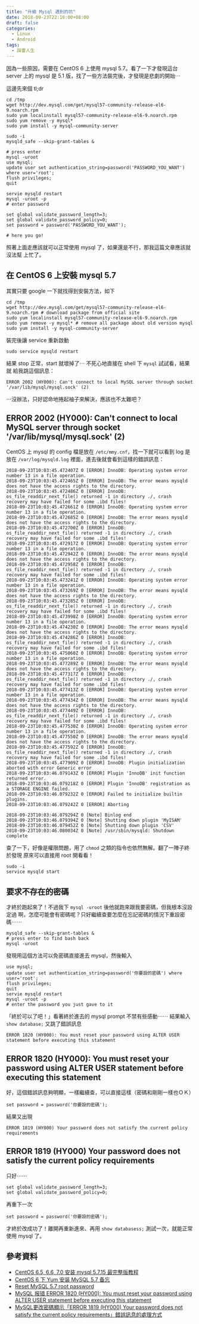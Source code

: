 ```yaml
---
title: "升級 Mysql 遇到的坑"
date: 2018-09-23T22:16:00+08:00
draft: false
categories:
  - Linux
  - Android
tags:
  - 踩雷人生
---
```


因為一些原因，需要在 CentOS 6 上使用 mysql 5.7。看了一下才發現這台 server 上的
mysql 是 5.1 版，找了一些方法裝完後，才發現是悲劇的開始⋯

這邊先來個 tl;dr

```
cd /tmp
wget http://dev.mysql.com/get/mysql57-community-release-el6-9.noarch.rpm
sudo yum localinstall mysql57-community-release-el6-9.noarch.rpm
sudo yum remove -y mysql*
sudo yum install -y mysql-community-server

sudo -i
mysqld_safe --skip-grant-tables &

# press enter
mysql -uroot
use mysql;
update user set authentication_string=password('PASSWORD_YOU_WANT') where user='root';
flush privileges;
quit

servie mysqld restart
mysql -uroot -p
# enter password

set global validate_password_length=3;
set global validate_password_policy=0;
set password = password('PASSWORD_YOU_WANT');

# here you go!
```

照著上面走應該就可以正常使用 mysql 了，如果還是不行，那我這篇文章應該就沒法幫
上忙了。


## 在 CentOS 6 上安裝 mysql 5.7

其實只要 google 一下就找得到安裝方法，如下

```
cd /tmp
wget http://dev.mysql.com/get/mysql57-community-release-el6-9.noarch.rpm # download package from official site
sudo yum localinstall mysql57-community-release-el6-9.noarch.rpm
sudo yum remove -y mysql* # remove all package about old version mysql
sudo yum install -y mysql-community-server
```

裝完後讓 service 重新啟動

```
sudo service mysqld restart
```

結果 stop 正常，start 就壞掉了⋯ 不死心地直接在 shell 下 `mysql` 試試看，結果就
給我跳這個訊息：

```
ERROR 2002 (HY000): Can't connect to local MySQL server through socket '/var/lib/mysql/mysql.sock' (2)
```

⋯沒辦法，只好認命地捲起袖子來解決，應該也不太難吧？


## ERROR 2002 (HY000): Can't connect to local MySQL server through socket '/var/lib/mysql/mysql.sock' (2)

CentOS 上 mysql 的 config 檔是放在 `/etc/mmy.cnf`，找一下就可以看到 log 是放在
`/var/log/mysqld.log` 裡面，進去後就會看到這樣的錯誤訊息：

```
2018-09-23T10:03:45.472407Z 0 [ERROR] InnoDB: Operating system error number 13 in a file operation.
2018-09-23T10:03:45.472465Z 0 [ERROR] InnoDB: The error means mysqld does not have the access rights to the directory.
2018-09-23T10:03:45.472486Z 0 [ERROR] InnoDB: os_file_readdir_next_file() returned -1 in directory ./, crash recovery may have failed for some .ibd files!
2018-09-23T10:03:45.472661Z 0 [ERROR] InnoDB: Operating system error number 13 in a file operation.
2018-09-23T10:03:45.472685Z 0 [ERROR] InnoDB: The error means mysqld does not have the access rights to the directory.
2018-09-23T10:03:45.472700Z 0 [ERROR] InnoDB: os_file_readdir_next_file() returned -1 in directory ./, crash recovery may have failed for some .ibd files!
2018-09-23T10:03:45.472917Z 0 [ERROR] InnoDB: Operating system error number 13 in a file operation.
2018-09-23T10:03:45.472942Z 0 [ERROR] InnoDB: The error means mysqld does not have the access rights to the directory.
2018-09-23T10:03:45.472958Z 0 [ERROR] InnoDB: os_file_readdir_next_file() returned -1 in directory ./, crash recovery may have failed for some .ibd files!
2018-09-23T10:03:45.473241Z 0 [ERROR] InnoDB: Operating system error number 13 in a file operation.
2018-09-23T10:03:45.473269Z 0 [ERROR] InnoDB: The error means mysqld does not have the access rights to the directory.
2018-09-23T10:03:45.473285Z 0 [ERROR] InnoDB: os_file_readdir_next_file() returned -1 in directory ./, crash recovery may have failed for some .ibd files!
2018-09-23T10:03:45.473998Z 0 [ERROR] InnoDB: Operating system error number 13 in a file operation.
2018-09-23T10:03:45.474230Z 0 [ERROR] InnoDB: The error means mysqld does not have the access rights to the directory.
2018-09-23T10:03:45.474286Z 0 [ERROR] InnoDB: os_file_readdir_next_file() returned -1 in directory ./, crash recovery may have failed for some .ibd files!
2018-09-23T10:03:45.475060Z 0 [ERROR] InnoDB: Operating system error number 13 in a file operation.
2018-09-23T10:03:45.477289Z 0 [ERROR] InnoDB: The error means mysqld does not have the access rights to the directory.
2018-09-23T10:03:45.477317Z 0 [ERROR] InnoDB: os_file_readdir_next_file() returned -1 in directory ./, crash recovery may have failed for some .ibd files!
2018-09-23T10:03:45.477413Z 0 [ERROR] InnoDB: Operating system error number 13 in a file operation.
2018-09-23T10:03:45.477434Z 0 [ERROR] InnoDB: The error means mysqld does not have the access rights to the directory.
2018-09-23T10:03:45.477449Z 0 [ERROR] InnoDB: os_file_readdir_next_file() returned -1 in directory ./, crash recovery may have failed for some .ibd files!
2018-09-23T10:03:45.477530Z 0 [ERROR] InnoDB: Operating system error number 13 in a file operation.
2018-09-23T10:03:45.477550Z 0 [ERROR] InnoDB: The error means mysqld does not have the access rights to the directory.
2018-09-23T10:03:45.477592Z 0 [ERROR] InnoDB: os_file_readdir_next_file() returned -1 in directory ./, crash recovery may have failed for some .ibd files!
2018-09-23T10:03:45.477909Z 0 [ERROR] InnoDB: Plugin initialization aborted with error Generic error
2018-09-23T10:03:46.079143Z 0 [ERROR] Plugin 'InnoDB' init function returned error.
2018-09-23T10:03:46.079218Z 0 [ERROR] Plugin 'InnoDB' registration as a STORAGE ENGINE failed.
2018-09-23T10:03:46.079232Z 0 [ERROR] Failed to initialize builtin plugins.
2018-09-23T10:03:46.079242Z 0 [ERROR] Aborting

2018-09-23T10:03:46.079294Z 0 [Note] Binlog end
2018-09-23T10:03:46.079394Z 0 [Note] Shutting down plugin 'MyISAM'
2018-09-23T10:03:46.079452Z 0 [Note] Shutting down plugin 'CSV'
2018-09-23T10:03:46.080034Z 0 [Note] /usr/sbin/mysqld: Shutdown complete
```

查了一下，好像是權限問題，用了 `chmod` 之類的指令也依然無解。翻了一陣子終於發現
原來可以直接用 root 開看看！

```
sudo -i
service mysqld start
```

## 要求不存在的密碼

才終於跑起來了！不過我下 `mysql -uroot` 後他就跑來跟我要密碼，但我根本沒設定過
啊，怎麼可能會有密碼呢？只好繼續查要怎麼在忘記密碼的情況下重設密碼⋯⋯

```
mysqld_safe --skip-grant-tables &
# press enter to find bash back
mysql -uroot
```

發現用這個方法可以免密碼直接進去 mysql，然後輸入

```
use mysql;
update user set authentication_string=password('你要設的密碼') where user='root';
flush privileges;
quit
servie mysqld restart
mysql -uroot -p
# enter the password you just gave to it
```

「終於可以了吧！」看著終於進去的 mysql prompt 不禁有些感動⋯⋯  結果輸入 `show database;` 又跳了錯誤訊息

```
ERROR 1820 (HY000): You must reset your password using ALTER USER statement before executing this statement
```

## ERROR 1820 (HY000): You must reset your password using ALTER USER statement before executing this statement

好，這個錯誤訊息夠明顯，一樣繼續查，可以直接這樣（密碼和剛剛一樣也ＯＫ）

```
set password = password('你要設的密碼');
```

結果又出現

```
ERROR 1819 (HY000) Your password does not satisfy the current policy requirements
```

## ERROR 1819 (HY000) Your password does not satisfy the current policy requirements

只好⋯⋯

```
set global validate_password_length=3;
set global validate_password_policy=0;
```

再重下一次

```
set password = password('你要設的密碼');
```

才終於改成功了！離開再重新進來、再用 `show databasess;` 測試一次，就能正常使用 mysql 了。


## 參考資料

- [CentOS 6.5, 6.6, 7.0 安装 mysql 5.7.15 最完整版教程](https://my.oschina.net/dyyweb/blog/737200)
- [CentOS 6 下 Yum 安装 MySQL 5.7 备忘](https://qizhanming.com/blog/2016/09/23/centos6-mysql57-yum)
- [Reset MySQL 5.7 root password](https://www.techandme.se/reset-mysql-5-7-root-password/)
- [MySQL 报错 ERROR 1820 (HY000): You must reset your password using ALTER USER statement before executing this statement](https://www.jianshu.com/p/53ac2d55b279)
- [MySQL更改密碼顯示「ERROR 1819 (HY000) Your password does not satisfy the current policy requirements」錯誤訊息的處理方式](https://blog.vvtitan.com/2018/04/mysql更改密碼顯示「error-1819-hy000-password-satisfy-current-policy-requirements」錯誤訊息的處/)


